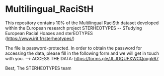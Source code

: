 # Multilingual_RaciStH

This repository contains 10% of the Multilingual RaciSth dataset developed within the European research project STERHEOTYPES -- STudying European Racial Hoaxes and sterEOTYPES (https://www.irit.fr/sterheotypes/)


The file is password-protected.
In order to obtain the password for accessing the data, please fill in the following form and we will get in touch with you.
--> ACCESS THE DATA: https://forms.gle/JLJDQUFXWCQqqgk67



Best,
The STERHEOTYPES team
